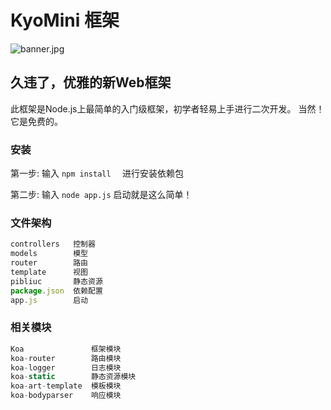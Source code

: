 # KyoMini 框架

![banner.jpg](http://www.naokiono.cc/public/banner.jpg)

## 久违了，优雅的新Web框架

此框架是Node.js上最简单的入门级框架，初学者轻易上手进行二次开发。
当然！它是免费的。

### 安装

第一步: 输入  `npm install  `   进行安装依赖包

第二步: 输入  `node app.js`   启动就是这么简单！

### 文件架构

```javascript
controllers   控制器
models        模型
router        路由
template      视图
pibliuc       静态资源
package.json  依赖配置
app.js        启动
```

### 相关模块

```javascript
Koa               框架模块
koa-router        路由模块
koa-logger        日志模块
koa-static        静态资源模块
koa-art-template  模板模块
koa-bodyparser    响应模块
```

